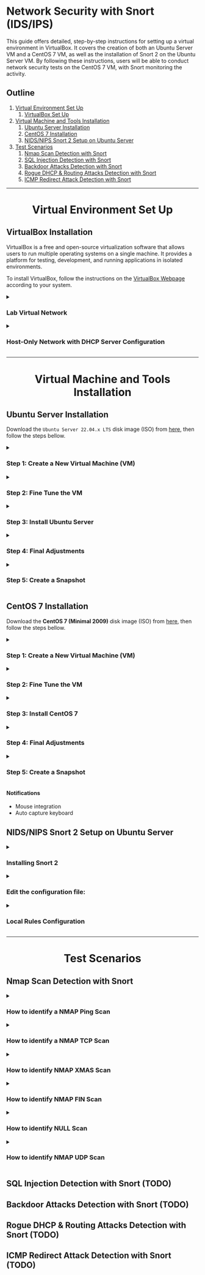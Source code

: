 # Network Security with Snort (IDS/IPS)

This guide offers detailed, step-by-step instructions for setting up a virtual environment in VirtualBox. It covers the creation of both an Ubuntu Server VM and a CentOS 7 VM, as well as the installation of Snort 2 on the Ubuntu Server VM. By following these instructions, users will be able to conduct network security tests on the CentOS 7 VM, with Snort monitoring the activity.


## Outline

1. [Virtual Environment Set Up](#virtual-environment)
	1. [VirtualBox Set Up](#virtualbox-set-up)
2. [Virtual Machine and Tools Installation](#vm-tools-install)
	1. [Ubuntu Server Installation](#ubuntu-server-installation)
	2. [CentOS 7 Installation](#centos-7-installation)
	3. [NIDS/NIPS Snort 2 Setup on Ubuntu Server](#nidsnips-snort-setup-in-ubuntu-server)
3. [Test Scenarios](#test-scenarios)
	1. [Nmap Scan Detection with Snort](#nmap-scan-detection-with-snort)
	2. [SQL Injection Detection with Snort](#)
	3. [Backdoor Attacks Detection with Snort](#)
	4. [Rogue DHCP & Routing Attacks Detection with Snort](#)
	5. [ICMP Redirect Attack Detection with Snort](#)


----------------------------------------------------------------------------------------------------


<h1 align="center" id="virtual-environment">Virtual Environment Set Up</h1>

## VirtualBox Installation

VirtualBox is a free and open-source virtualization software that allows users to run multiple operating systems on a single machine. It provides a platform for testing, development, and running applications in isolated environments.

To install VirtualBox, follow the instructions on the [VirtualBox Webpage](https://www.virtualbox.org/wiki/Downloads) according to your system.


<details>
<summary>
<h3>Lab Virtual Network</h3>
</summary>
<span style="color:gray">

In this lab, we will be setting up a virtual network on VirtualBox. The network will consist of the components below, each with their own assigned IP addresses:

- **Virtual Switch** (vboxnet1) - 192.168.57.0/24
    - **Kali Linux** (Host/Attack) - 192.168.57.1
    - **DHCP Server** - 192.168.57.2
    - **Ubuntu Server VM** (NIDS - Snort)
        - **Adapter 1:** NAT - 10.0.2.15
        - **Adapter 3:** Host-Only Network (vboxnet1) - 192.168.57.3
    - **CentOS 7 VM** (Target)
        - **Adapter 1:** NAT - 10.0.2.15
        - **Adapter 2:** Host-Only Network (vboxnet1) - IP: 192.168.57.4

**Host-Only Network:** A Host-Only Network on VirtualBox allows virtual machines to communicate with each other and the host machine, but they are isolated from the host's network and the internet. This provides a secure environment for testing and development without the risk of exposing the host machine to potential security threats.

**NAT Adapter:** The NAT (Network Address Translation) adapter on VirtualBox allows each virtual machine to have its own isolated network with access only to the host machine and the internet, but no communication with other virtual machines.

</span>
</details>

<details>
<summary>
<h3>Host-Only Network with DHCP Server Configuration</h3>
</summary>
<span style="color:gray">

1. On the **Oracle VM VirtualBox Manager** window, click on **Tools > Network**. Select the **Host-only Networks** tab and click on **Create** above it.
2. Select the network:
    1. On the **Adapter** tab, select **Configure Adapter Manually** and set:
        - **IPv4 Address:** 192.168.57.1
        - **IPv4 Network Mask:** 255.255.255.0
        - **IPv6 Prefix Length:** 0
    2. On the **DHCP Server** tab, set **Enable Server** and the following parameters:
        - **Server Address:** 192.168.57.2
        - **Server Mask:** 255.255.255.0
        - **Lower Address Bound:** 192.168.57.3
        - **Upper Address Bound:** 192.168.57.254

</span>
</details>


----------------------------------------------------------------------------------------------------


<h1 align="center" id="vm-tools-install">Virtual Machine and Tools Installation</h1>

## Ubuntu Server Installation

Download the `Ubuntu Server 22.04.x LTS` disk image (ISO) from [here](https://cdimage.ubuntu.com/ubuntu-server/jammy/daily-live/current/), then follow the steps bellow.


<!---------- Step 1: Create a New Virtual Machine (VM) ---------->
<details>
	<summary>
		<h3>Step 1: Create a New Virtual Machine (VM)</h3>
	</summary>

Open `VirtualBox Manager` and click on `New`.
1. On `Virtual machine Name and operating system`, set:
    - `Name:` Ubuntu Server (SOC Tools)
    - `Machine Folder:` (Select the location to install the VM)
    - `ISO Image:` (Leave \<not selected\>)
    - `Type:` Linux
    - `Version:` Ubuntu (64-bit)
    - Click `Next`.
2. On `Hardware`, set:
    - `Base Memory:` 4096 MB (or more)
    - `Processors:` 2 (or more)
    - Click `Next`.
3. On `Virtual Hard disk`, set:
    - Select `Create a Virtual Hard Disk Now`
    - `Disk Size:` 80 GB (or more)
    - Click `Next`.
4. On `Summary`:
    - Review and click `Finish`.

</details>


<!---------- Step 2: Fine Tune the VM ---------->
<details>
	<summary>
		<h3>Step 2: Fine Tune the VM</h3>
	</summary>

On `VirtualBox Manager`, select the created VM and click on `Settings`.
1. On `General` > `Advanced`, set:
    - `Shared Clipboard:` Bidirectional
    - `Drag'n'Drop:` Bidirectional
2. On `Storage`:
    - Click on `Controller: IDE` > `Empty`.
    - Then click on the `blue disk` under `Attributes` at the right side, click `Choose a disk file...`, and select the `Ubuntu Server image file`.
3. On `Network` > `Adapter 1` (enp0s3), set:
    - Check `Enable Network Adapter`.
    - `Attacket to:` NAT
4. On `Network` > `Adapter 2` (enp0s8), set:
    - Check `Enable Network Adapter`.
    - `Attached to:` Host-only Adapter
    - `Name:` vboxnet1
5. Then click `OK` to finish.

</details>


<!---------- Step 3: Install Ubuntu Server ---------->
<details>
	<summary>
		<h3>Step 3: Install Ubuntu Server</h3>
	</summary>

On `VirtualBox Manager`, click on `Sart`.
1. Hit Enter on `Try or install Ubuntu Server`.
2. Select the `language`.
3. On `Installer update available`, hit Enter on `Continue without updating`.
4. On `Keyboard configuration`, select the `Layout` and the `Variant`, then hit Enter on `Done`.
5. On `Choose type of install`, leave `Ubuntu Server` selected and hit Enter on `Done`.
6. On `Network connections`, just check the IP addresses and hit Enter on `Done`.
7. On `Configure proxy`, leave it empty and hit Enter on `Done`.
8. On `Configure Ubuntu archive mirror`, just hit Enter on `Done`.
9. On `Guided storage configuration`, leave the default and hit Enter on `Done`.
10. On `Storage configuration`, just hit Enter on `Done`.
    - On the message box `Confirm destructive action` hit Enter on `Continue`.
11. On `Profile setup`, fill up the fields ant hit Enter on `Done`.
12. On `Upgrade to Ubuntu Pro`, select `Skip for now` and hit Enter on `Continue`.
13. On `SSH Setup`, select `Install OpenSSH server`, then hit Enter on `Done`.
14. On `Featured Server Snaps`, just hit Enter on `Done` and the installation will begin.
14. On `Install complete!`, hit Enter on `Cancel update and reboot`. It will take some time to `reboot`.
15. Remove the installation medium if needed on `Devices` > `Optical Drives`, then press `ENTER`.

</details>


<!---------- Step 4: Final Adjustments ---------->
<details>
<summary>
<h3>Step 4: Final Adjustments</h3>
</summary>

After rebooting `log in` with your credentials.

1. `Update` the system:
    ```bash
    $ sudo apt update && sudo apt upgrade -y
    ```
2. Install helpful `network and other packages`:
    ```bash
    $ sudo apt install net-tools network-manager ntpdate jq
    ```
3. Update `date and time` if needed:
    ```bash
    $ date
    $ sudo ntpdate time.nist.gov
    ```
4. Set the `static IP address` to the Host-only Interface (`enp0s8`):
    1. Open the netplan .yaml file:
        ```bash
        $ sudo nano /etc/netplan/*yaml
        ```
        - Set the following parameters:
        ```yml
        network:
          ethernets:
            enp0s3:
              dhcp4: true
            enp0s8:
              dhcp4: no
              addresses: [192.168.57.3/24]
          version: 2
        ```
    2. Apply the netplan changes, restart the NetworkManager, and check the `enp0s8` interface IP address:
        ```bash
        $ sudo netplan apply
        $ sudo systemctl restart NetworkManager
        $ ifconfig
        ```
	3. (Optional) To access the VM from the Host Machine using SSH, run the command below from the host machine:
        ```bash
        $ ssh user@192.168.57.3
        ```
5. (Optional) Improve shell with `zshell`:
    1. Install zsh:
        ```bash
        $ sudo apt install zsh
        ```
    2. Install zshell plugins:
        ```bash
        $ sudo apt install zsh-syntax-highlighting zsh-autosuggestions
        ```
    3. Install fonts, qterminal, and gnome-tweaks:
        ```bash
        $ sudo apt install qterminal fonts-firacode gnome-tweaks
        ```
    4. Change the default login shell (use `echo $SHELL` to display the current shell):
        ```bash
        $ chsh -s /bin/zsh
        ```
    5. Copy the content of `.zshrc` from [here](https://pastebin.com/rhrWSiaL), create a new `~/.zshrc` file and paste the copied content.
    6. Log out and log back into the server. Type the command below to display your current shell:
        ```bash
        $ echo $SHELL
        ```
6. Install `Guest Additions`:
    1. On the VM menu click on `Device` > `Insert Guest Additions CD Image...`.
    2. Create the `/media/cdrom` folder and mount the ISO image with the guest additions:
        ```bash
        $ sudo mkdir /media/cdrom
        $ sudo mount /dev/cdrom /media/cdrom
        ```
    3. Install the dependencies for VirtualBox guest additions:
        ```bash
        $ sudo apt update
        $ sudo apt install -y build-essential linux-headers-`uname -r`
        ```
    4. Install guest additions and reboot the VM:
        ```bash
        $ sudo /media/cdrom/VBoxLinuxAdditions.run
        $ sudo shutdown -r now
        ```
7. Configure `VirtualBox shared folder`:
    1. On the VM top menu, click on `Machine` > `Settings...`.
        1. Go to `Shared Folders` and click on the `blue folder with the plus sign` at the right.
        2. Chose the `Folder Path`, type the `Folder Name`, and check `Make Permanten` only.
    2. Back on the guest's terminal, mount the directory on a folder with a name different than the `Folder Name` set previously on the VirtualBox interface:
        1. Create a directory at your user directory `~/` to be the mounting point:
            ```bash
            $ sudo mkdir /home/<username>/shared
            ```
        2. Mount the host's shared folder with the command below to change its uid and gid to 1000:
            ```bash
            $ sudo mount -t vboxsf -o rw,uid=1000,gid=1000 <shared_host> /home/<username>/shared
            ```
        - Replace `<shared_host>` by the `Folder Name` set on the VirtualBox interface and `<username>` by your username.
    3. To make this permanent, let's set to mount the shared directory on startup.
        1. Edit the `fstab` file in the `/etc` directory:
            ```bash
            $ sudo nano /etc/fstab
            ```
            - At the end of the file, add the line below using the tab to separate the fields and replace <shared_host> with `Folder Name` defined earlier and save:
            ```bash
            <shared_host>	/home/<username>/shared	vboxsf	defaults	0	0
            ```
        2. Edit `modules`:
            ```bash
            $ sudo nano /etc/modules
            ```
            - At the end of the file, add the following line and save:
            ```bash
            vboxsf
            ```
        3. After rebooting the VM, the VirtualBox shared folder should mount automatically:
        	```bash
        	$ sudo shutdown -r now
        	```

</details>


<!---------- Step 5: Create a Snapshot ---------->
<details>
	<summary>
		<h3>Step 5: Create a Snapshot</h3>
	</summary>

On the VM top menu, go to `Machine` > `Take a Snapshot...`, enter the snapshot name and description, then click `OK`.

</details>


## CentOS 7 Installation

Download the **CentOS 7 (Minimal 2009)** disk image (ISO) from [here](http://isoredirect.centos.org/centos/7/isos/x86_64/), then follow the steps bellow.

<!---------- Step 1: Create a New Virtual Machine (VM) ---------->
<details>
	<summary>
		<h3>Step 1: Create a New Virtual Machine (VM)</h3>
	</summary>

On VirtualBox Manager, click on **New**.
1. On **Virtual machine Name and operating system**, set:
    - **Name:** CentOS 7 (Web Server)
    - **Machine Folder:** /home/username/VirtualBox VMs
    - **ISO Image:** (Leave empty to make a manual installation)
    - **Type:** Linux
    - **Version:** Red Hat (64-bit)
    - Click **Next**.
2. On **Hardware**, set:
    - **Base Memory:** 4096 MB
    - **Processors:** 2
    - Click **Next**.
3. On **Virtual Hard disk**, set:
    - Select **Create a Virtual Hard Disk Now**
    - **Disk Size:** 20 GB
    - Click **Next**.
4. On **Summary**:
    - Review and click **Finish**

</details>

<!---------- Step 2: Fine Tune the VM ---------->
<details>
	<summary>
		<h3>Step 2: Fine Tune the VM</h3>
	</summary>

On VirtualBox Manager, click on **Settings**.
1. On **General** > **Advanced**, set:
    - **Shared Clipboard:** Bidirectional
    - **Drag'n'Drop:** Bidirectional
2. On **Storage**:
    - Click on **Controller: IDE** > **Empty**.
    - Then click in the **blue disk** under **Attributes** on the right side, click on **Choose a disk file...**, and select the **image file**.
2. On **Network** > **Adapter 1** (enp0s3), set:
    - Check **Enable Network Adapter**.
    - **Attacket to:** NAT
    - On **Advanced** click on **Port Forwarding**.
    - On **Port Forwarding Rules** set the following rules to access the virtual machine from the host using **SSH**.
      ```
      Name  Protocol  Host IP     Host Port   Guest IP    Guest Port
      SSH   TCP       127.0.0.1   20022       10.0.2.15   22
      ```
    - Using **Port Forwarding** the connection to **HostIP:HostPort** are redirected to **GuestIP:GuestPort**.
    - Click **Ok**.
4. On **Network** > **Adapter 3** (enp0s8), set:
    - Check **Enable Network Adapter**.
    - **Attacket to:** Host-only Adapter
    - **Name:** vboxnet1
5. Then click **OK** to finish.

</details>

<!---------- Step 3: Install CentOS 7 ---------->
<details>
	<summary>
		<h3>Step 3: Install CentOS 7</h3>
	</summary>

On VirtualBox Manager, click on **Start**.

On **CentOS 7 Setup**:
1. Select **Install CentOS 7**
2. Select **language**.
3. On **SYSTEM**, click **INSTALLATION DESTINATION** and select the disk.
4. Click on **Begin installation**.
5. Set **ROOT PASSWORD** and create user at **USER CREATION**.
6. After install, click on **Reboot**.

</details>

<!---------- Step 4: Final Adjustments ---------->
<details>
<summary>
<h3>Step 4: Final Adjustments</h3>
</summary>

1. Include **user** on **sudoers**:
    1. Change to **root** account:
        ```bash
        su -
        ```
    2. Verify if the **wheel** group is **enabled**:
        1. Open the **sudoers** file (/etc/sudoers) using the **visudo**:
            ```bash
            visudo
            ```
        2. Scroll down to find the section below that grants privileges to the **wheel** group and uncomment it if commented:
            ```bash
            ## Allows people in group wheel to run all commands
            %wheel        ALL=(ALL)       ALL
            ```
    3. Add **user** to the **wheel** group:
        ```bash
        usermod -aG wheel user
        ```
    4. Test **sudo privileges** for the **user account**:
        1. Switch to the **user account** using the following command:
            ```bash
            su - user
            ```
        2. Test a command with **sudo**:
            ```bash
            sudo ls -la /root
            ```
2. Updathe the system:
    ```bash
    sudo yum update
    ```
3. Install useful network packages:
    ```bash
    sudo yum install net-tools wget bind-utils
    ```
4. Configure the **network interfaces**:
    1. Configure the network interface **enp0s3** (NAT):
        1. Open the **enp0s3 configuration file**:
            ```bash
            nano /etc/sysconfig/network-scripts/ifcfg-enp0s3
            ```
        2. Set **ONBOOT** to **yes** and save the file.
    2. Configure the network interface **enp0s9** (Host-only Network) to use a **static IP address**:
        1. Open the **enp0s9 configuration file** and set:
            ```bash
            nano /etc/sysconfig/network-scripts/ifcfg-enp0s9
                BOOTPROTO=static
                ONBOOT=yes
                IPADDR=192.168.57.4
                NETMASK=255.255.255.0
            ```
    3. **Restart** all the **network interfaces**:
        ```bash
        sudo systemctl restart network
        ```
5. (Optional) Improve shell with zshell:
    1. Install zsh:
        ```bash
        sudo yum install zsh wget git
        ```
    2. Set zsh as the default shell for root or the user of your choice:
        ```bash
        chsh -s /bin/zsh root
        ```
    3. Install oh-my-zsh:
        ```bash
        wget https://github.com/robbyrussell/oh-my-zsh/raw/master/tools/install.sh -O - | zsh
        ```
        - To uninstall oh-my-zsh type:
            ```bash
            uninstall_oh_my_zsh
            ```
    4. Copy the oh-my-zsh tamplate to `~/.zshrc` and source `.zshrc`:
        ```bash
        cp ~/.oh-my-zsh/templates/zshrc.zsh-template ~/.zshrc
        source ~/.zshrc
        ```
    5. Download the kali theme and the autosuggestions and syntax highlighting plugins:
        ```bash
        wget -O ~/.oh-my-zsh/themes/kali-like.zsh-theme https://raw.githubusercontent.com/clamy54/kali-like-zsh-theme/master/kali-like.zsh-theme
        git clone https://github.com/zsh-users/zsh-autosuggestions.git $ZSH_CUSTOM/plugins/zsh-autosuggestions
        git clone https://github.com/zsh-users/zsh-syntax-highlighting.git $ZSH_CUSTOM/plugins/zsh-syntax-highlighting
        ```
    6. On `kali-like.zsh-theme`, disable syntax highlighting and autosuggestions:
        ```bash
        nano .oh-my-zsh/themes/kali-like.zsh-theme
            USE_SYNTAX_HIGHLIGHTING=no
            USE_ZSH_AUTOSUGGESTIONS=no
        ```
    7. On `.zshrc`, enable syntax highlighting and autosuggestions:
        ```bash
        nano .zshrc
            plugins=(git zsh-autosuggestions zsh-syntax-highlighting)
        ```
    6. On `.zshrc` set `ZSH_THEME` to `kali-like` then source `.zshrc`:
        ```bash
        nano ~/.zshrc
            ZSH_THEME="kali-like"
        source ~/.zshrc
        ```

</details>

<!---------- Step 5: Create a Snapshot ---------->
<details>
	<summary>
		<h3>Step 5: Create a Snapshot</h3>
	</summary>

On the VM top menu, go to **Machine** > **Take a Snapshot...**, enter the snapshot name and description then click **OK**.

</details>

#### Notifications
- Mouse integration
- Auto capture keyboard


## NIDS/NIPS Snort 2 Setup on Ubuntu Server

<details>
<summary>
<h3>Installing Snort 2</h3>
</summary>
<span style="color:gray">

Installing with apt:
```
$ sudo apt install snort
```
Checking Snort version:
```
$ snort -V
```
</span>
</details>


<details>
<summary>
<h3>Edit the configuration file:</h3>
</summary>
<span style="color:gray">

Open configuration file:
```
$ sudo nano /etc/snort/snort.conf
```
Set protected network, line 45:
```
Ipvar HOME_NET 192.168.57.0/24
```
Set external network:
```
ipvar EXTERNAL_NET any
```
List of DNS servers on the protected network:
```
ipvar DNS_SERVERS $HOME_NET
```
List of SMTP servers on the protected network:
```
ipvar SMTP_SERVERS $HOME_NET
```
List of web servers on the protected network:
```
ipvar HTTP_SERVERS $HOME_NET
```
Set rule files' path, lines 104 to 108:
```
var RULE_PATH /etc/snort/rules
var SO_RULE_PATH /etc/snort/so_rules
var PREPROC_RULE_PATH /etc/snort/preproc_rules
var WHITE_LIST_PATH /etc/snort/rules/iplists
var BLACK_LIST_PATH /etc/snort/rules/iplists
```
Comment lines 514 and 515:
```
# var WHITE_LIST_PATH ../rules
# var BLACK_LIST_PATH ../rules
```
Comment around line 548:
```
# include $RULE_PATH/local.rules
```
To check the configuration file, run:
```
$ sudo snort -T -i enp0s9 -c /etc/snort/snort.conf
```
Finish, Snort 2.9.11.1 installed on Ubuntu.

</span>
</details>


<details>
<summary>
<h3>Local Rules Configuration</h3>
</summary>
<span style="color:gray">

Open local rules:
```
$ sudo nano /etc/snort/rules/local.rules
```
Write a rule to generate an alert message for each IP package captured:
```
alert ip any any -> any any (msg:"IP Packet detected"; sid:10000001; rev:001;)
```
Now it is possible to scan the network using the IDS mode:
```
$ sudo snort -A console -c /etc/snort/snort.conf -i enp0s9
```
Use `ping` and `tcpdump` to generate ICMP traffic date and to monitor packets, respectively.

</span>
</details>

----------------------------------------------------------------------------------------------------


<h1 align="center" id="test-scenarios">Test Scenarios</h1>

## Nmap Scan Detection with Snort

<details>
<summary>
<h3>How to identify a NMAP Ping Scan</h3>
</summary>
<span style="color:gray">

Add the following rule to `/etc/snort/rules/local.rules` to capture the ICMP protocol sent to CentOS machine on the 192.168.1.x network:
```
alert icmp any any -> 192.168.57.4 any (msg:"NMAP ping sweep Scan"; dsize:0; sld:10000004; rev 1;)
```
On Ubuntu Server machine, start the NIDS:
```
$ snort -A console -c c:\Snort\etc\snort.conf -i enp0s9
```
On the Attack machine, open Wireshark to capture the target network traffic:
```
ip.addr == "192.168.57.4"
```
On the Attack machine, run the following command to identify if the host is up or down.
```
$ nmap -sP --disable-arp-ping 192.168.57.4
```
</span>
</details>


<details>
<summary>
<h3>How to identify a NMAP TCP Scan</h3>
</summary>
<span style="color:gray">

Add to `/etc/snort/rules/local.rules` the following rule:
```
alert tcp any any -> 192.168.57.4 22 (msg:"NMAP TCP Scan"; sid:10000005; rev:2;)
```
On Ubuntu Server machine, start the NIDS:
```
$ snort -A console -c c:\Snort\etc\snort.conf -i enp0s9
```
On the Attack machine, open Wireshark to see the captured traffic generated by NMAP on port 22.
```
ip.addr == "192.168.57.4"
```
On the Attack machine, run the following command to perform a TCP Scan on port 22:
```
# nmap -sT -p22 192.168.57.4
```
On Ubuntu or CentOS start tcpdump:
```
tcpdump -vv -i enp0s9 port 22
```
The applied rule on the NIDS now can be validated.

</span>
</details>


<details>
<summary>
<h3>How to identify NMAP XMAS Scan</h3>
</summary>
<span style="color:gray">

Add to `/etc/snort/rules/local.rules` the following rule:
```
alert tcp any any -> 192.168.57.4  22 (msg:"Nmap XMAS Tree Scan"; flags:FPU; sid:10000006; rev:1;)
```
On Ubuntu Server machine, start the NIDS:
```
$ snort -A console -c c:\Snort\etc\snort.conf -i enp0s9
```
On Ubuntu or CentOS start tcpdump:
```
tcpdump -vv -i enp0s9 port 22
```
On the Attack machine, open Wireshark to see the captured traffic generated by NMAP on port 22.
```
ip.addr == "192.168.57.4 "
```
On the Attack machine, run the following command to perform an XMAS Scan on port 22:
```
# nmap -sX -p22 192.168.57.4
```
The generated packets can be identified in Snort, Wireshark, and tcpdump.

</span>
</details>


<details>
<summary>
<h3>How to identify NMAP FIN Scan</h3>
</summary>
<span style="color:gray">

Add to `/etc/snort/rules/local.rules` the following rule:
```
alert tcp any any -> 192.168.57.4  22 (msg:"Nmap FIN Scan"; flags:F; sid:10000008; rev:1;)
```
On Ubuntu Server machine, start the NIDS:
```
$ snort -A console -c c:\Snort\etc\snort.conf -i enp0s9
```
On Ubuntu or CentOS start tcpdump:
```
tcpdump -vv -i enp0s9 port 22
```
On the Attack machine, open Wireshark to see the captured traffic generated by NMAP on port 22.
```
ip.addr == "192.168.57.4 "
```
On the Attack machine, run the following command to perform a FIN Scan on port 22:
```
# nmap -sF -p22 192.168.57.4
```
The generated packets can be identified in Snort, Wireshark, and tcpdump.

</span>
</details>


<details>
<summary>
<h3>How to identify NULL Scan</h3>
</summary>
<span style="color:gray">

Add to `/etc/snort/rules/local.rules` the following rule:
```
alert tcp any any -> 192.168.57.4  22 (msg:"Nmap NULL Scan"; flags:0; sid:10000009; rev:1;)
```
On Ubuntu Server machine, start the NIDS:
```
$ snort -A console -c c:\Snort\etc\snort.conf -i enp0s9
```
On Ubuntu or CentOS start tcpdump:
```
tcpdump -vv -i enp0s9 port 22
```
On the Attack machine, open Wireshark to see the captured traffic generated by NMAP on port 22.
```
ip.addr == "192.168.57.4 "
```
On the Attack machine, run the following command to perform a NULL Scan on port 22:
```
# nmap -sN -p22 192.168.57.4
```
The generated packets can be identified in Snort, Wireshark, and tcpdump.

</span>
</details>


<details>
<summary>
<h3>How to identify NMAP UDP Scan</h3>
</summary>
<span style="color:gray">

Add to `/etc/snort/rules/local.rules` the following rule:
```
alert udp any any -> 192.168.57.4  any (msg:"Nmap UDP Scan"; sid:10000010; rev:1;)
```
On Ubuntu Server machine, start the NIDS:
```
$ snort -A console -c c:\Snort\etc\snort.conf -i enp0s9
```
On the Attack machine, open Wireshark to see the captured traffic generated by NMAP on port 68.
```
ip.addr == "192.168.57.4 "
```
On the Attack machine, run the following command to perform a UDP Scan on port 22:
```
# nmap -sU -p68 192.168.57.4
```
The generated packets can be identified in Snort, Wireshark, and tcpdump.

</span>
</details>


## SQL Injection Detection with Snort (TODO)

## Backdoor Attacks Detection with Snort (TODO)

## Rogue DHCP & Routing Attacks Detection with Snort (TODO)

## ICMP Redirect Attack Detection with Snort (TODO)

